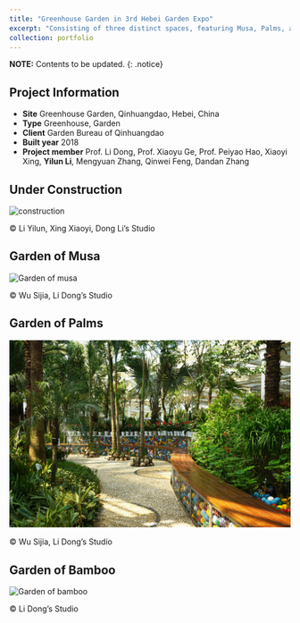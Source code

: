 ```yaml
---
title: "Greenhouse Garden in 3rd Hebei Garden Expo"
excerpt: "Consisting of three distinct spaces, featuring Musa, Palms, and Bamboo, showcasing traditional Chinese garden plants."
collection: portfolio
---
```


**NOTE:** Contents to be updated.
{: .notice}

Project Information
----
* <b>Site</b> Greenhouse Garden, Qinhuangdao, Hebei, China
* <b>Type</b> Greenhouse, Garden
* <b>Client</b> Garden Bureau of Qinhuangdao
* <b>Built year</b> 2018
* <b>Project member</b> Prof. Li Dong, Prof. Xiaoyu Ge, Prof. Peiyao Hao, Xiaoyi Xing, <b>Yilun Li</b>, Mengyuan Zhang, Qinwei Feng, Dandan Zhang

Under Construction
----

![construction](/images/PortfolioImage/Expo/01.png)

© Li Yilun, Xing Xiaoyi, Dong Li’s Studio

Garden of Musa
----

![Garden of musa](/images/PortfolioImage/Expo/02.png)

© Wu Sijia, Li Dong’s Studio


Garden of Palms
----

![Garden of palms](/images/PortfolioImage/Expo/03.jpg)

© Wu Sijia, Li Dong’s Studio


Garden of Bamboo
----

![Garden of bamboo](/images/PortfolioImage/Expo/04.jpg)


© Li Dong’s Studio